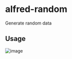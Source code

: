 # alfred-random

Generate random data

## Usage

![image](https://user-images.githubusercontent.com/24205462/114713453-0b13d080-9d29-11eb-9ed1-97b7ae1cc424.png)

